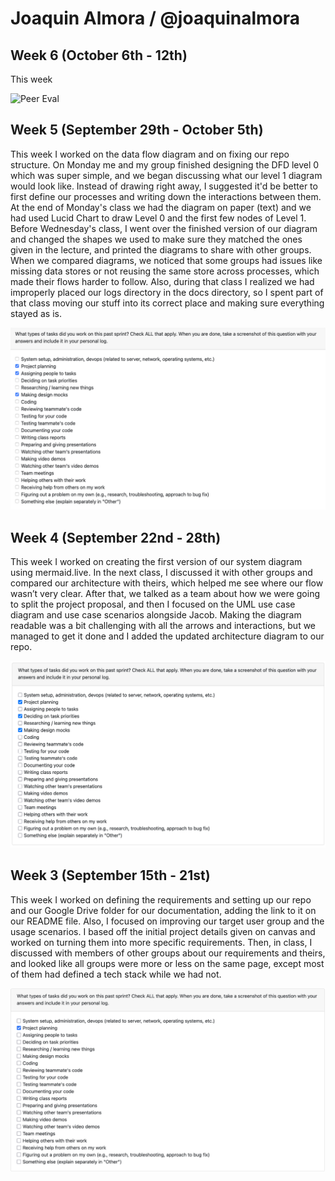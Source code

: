 # Joaquin Almora / @joaquinalmora

## Week 6 (October 6th - 12th)
This week

![Peer Eval](.../joaquinalmora/images/w6peer.png)

## Week 5 (September 29th - October 5th)
This week I worked on the data flow diagram and on fixing our repo structure. On Monday me and my group finished designing the DFD level 0 which was super simple, and we began discussing what our level 1 diagram would look like. Instead of drawing right away, I suggested it'd be better to first define our processes and writing down the interactions between them. At the end of Monday's class we had the diagram on paper (text) and we had used Lucid Chart to draw Level 0 and the first few nodes of Level 1. Before Wednesday's class, I went over the finished version of our diagram and changed the shapes we used to make sure they matched the ones given in the lecture, and printed the diagrams to share with other groups. When we compared diagrams, we noticed that some groups had issues like missing data stores or not reusing the same store across processes, which made their flows harder to follow. Also, during that class I realized we had improperly placed our logs directory in the docs directory, so I spent part of that class moving our stuff into its correct place and making sure everything stayed as is.

![Peer Eval](https://github.com/COSC-499-W2025/capstone-project-team-7/blob/64ea4c039b429ba27a87367b8052c3a4bf3df2a1/logs/individualLogs/joaquinalmora/images/w5peer.png)

## Week 4 (September 22nd - 28th)
This week I worked on creating the first version of our system diagram using mermaid.live. In the next class, I discussed it with other groups and compared our architecture with theirs, which helped me see where our flow wasn’t very clear. After that, we talked as a team about how we were going to split the project proposal, and then I focused on the UML use case diagram and use case scenarios alongside Jacob. Making the diagram readable was a bit challenging with all the arrows and interactions, but we managed to get it done and I added the updated architecture diagram to our repo.

![Peer Eval](https://github.com/COSC-499-W2025/capstone-project-team-7/blob/9a95e562cc56f43120543507d3ba04b0d1d4df5f/docs/logs/individualLogs/joaquinalmora/images/w4peer.png)

## Week 3 (September 15th - 21st)
This week I worked on defining the requirements and setting up our repo and our Google Drive folder for our documentation, adding the link to it on our README file. Also, I focused on improving our target user group and the usage scenarios. I based off the initial project details given on canvas and worked on turning them into more specific requirements. Then, in class, I discussed with members of other groups about our requirements and theirs, and looked like all groups were more or less on the same page, except most of them had defined a tech stack while we had not.

![Peer eval](https://github.com/COSC-499-W2025/capstone-project-team-7/blob/7221d25e050e23ba0affefb3db6f5041ab42782f/docs/logs/individualLogs/joaquin-images/w3peer.png)
